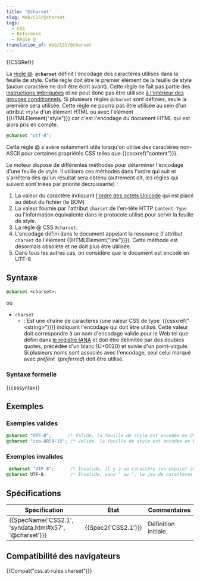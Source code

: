 ```yaml
---
title: '@charset'
slug: Web/CSS/@charset
tags:
  - CSS
  - Reference
  - Règle @
translation_of: Web/CSS/@charset
---
```

{{CSSRef}}

La [règle @](/fr/docs/Web/CSS/R%C3%A8gles_@)  **`@charset`** définit l'encodage des caractères utilisés dans la feuille de style. Cette règle doit être le premier élément de la feuille de style (aucun caractère ne doit être écrit avant). Cette règle ne fait pas partie des [instructions imbriquées](/fr/Apprendre/CSS/Les_bases/La_syntaxe#Les_instructions_CSS) et ne peut donc pas être utilisée [à l'intérieur des groupes conditionnels](/fr/docs/Web/CSS/Règles_@#R.C3.A8gles_conditionnelles_de_groupe). Si plusieurs règles `@charset` sont définies, seule la première sera utilisée. Cette règle ne pourra pas être utilisée au sein d'un attribut `style` d'un élément HTML ou avec l'élément {{HTMLElement("style")}} car c'est l'encodage du document HTML qui est alors pris en compte.

```css
@charset "utf-8";
```

Cette règle @ s'avère notamment utile lorsqu'on utilise des caractères non-ASCII pour certaines propriétés CSS telles que {{cssxref("content")}}.

Le moteur dispose de différentes méthodes pour déterminer l'encodage d'une feuille de style. Il utilisera ces méthodes dans l'ordre qui suit et s'arrêtera dès qu'un résultat sera obtenu (autrement dit, les règles qui suivent sont triées par priorité décroissante) :

1.  La valeur du caractère indiquant [l'ordre des octets Unicode](https://fr.wikipedia.org/wiki/Indicateur_d'ordre_des_octets) qui est placé au début du fichier (le BOM)
2.  La valeur fournie par l'attribut `charset` de l'en-tête HTTP `Content-Type` ou l'information équivalente dans le protocole utilisé pour servir la feuille de style.
3.  La règle @ CSS `@charset`.
4.  L'encodage défini dans le document appelant la ressource (l'attribut `charset` de l'élément {{HTMLElement("link")}}). Cette méthode est désormais obsolète et ne doit plus être utilisée.
5.  Dans tous les autres cas, on considère que le document est encodé en UTF-8

## Syntaxe

```css
@charset <charset>;
```

où

- `charset`
  - : Est une chaîne de caractères (une valeur CSS de type  {{cssxref("&lt;string&gt;")}}) indiquant l'encodage qui doit être utilisé. Cette valeur doit correspondre à un nom d'encodage valide pour le Web tel que défini dans [le registre IANA](https://www.iana.org/assignments/character-sets/character-sets.xhtml) et doit être délimitée par des doubles quotes, précédée d'un blanc (U+0020) et suivie d'un point-virgule. Si plusieurs noms sont associés avec l'encodage, seul celui marqué avec *préféré*  (_preferred_) doit être utilisé.

### Syntaxe formelle

{{csssyntax}}

## Exemples

### Exemples valides

```css
@charset "UTF-8";      /* Valide, la feuille de style est encodée en Unicode UTF-8 */
@charset "iso-8859-15"; /* Valide, la feuille de style est encodée en Latin-9 (langues d'Europe occidentale avec le symbole €) */
```

### Exemples invalides

```css example-bad
 @charset "UTF-8";      /* Invalide, il y a un caractère (un espace) avant la règle @ */
@charset UTF-8;         /* Invalide, sans ' ou ", le jeu de caractères n'est pas une chaîne CSS ({{cssxref("&lt;string&gt;")}}) */
```

## Spécifications

| Spécification                                                            | État                     | Commentaires         |
| ------------------------------------------------------------------------ | ------------------------ | -------------------- |
| {{SpecName('CSS2.1', 'syndata.html#x57', '@charset')}} | {{Spec2('CSS2.1')}} | Définition initiale. |

## Compatibilité des navigateurs

{{Compat("css.at-rules.charset")}}
